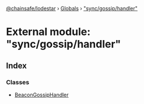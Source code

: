 [@chainsafe/lodestar](../README.md) › [Globals](../globals.md) › ["sync/gossip/handler"](_sync_gossip_handler_.md)

# External module: "sync/gossip/handler"

## Index

### Classes

* [BeaconGossipHandler](../classes/_sync_gossip_handler_.beacongossiphandler.md)
